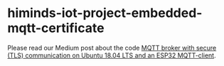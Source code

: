# himinds-iot-project-embedded-mqtt-certificate

Please read our Medium post about the code [MQTT broker with secure (TLS) communication on Ubuntu 18.04 LTS and an ESP32 MQTT-client](https://medium.com/himinds/mqtt-broker-with-secure-tls-communication-on-ubuntu-18-04-lts-and-an-esp32-mqtt-client-5c25fd7afe67).
